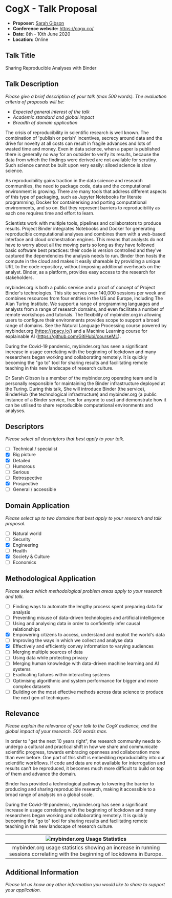 # CogX - Talk Proposal

- **Proposer:** [Sarah Gibson](https://www.turing.ac.uk/people/researchers/sarah-gibson)
- **Conference website:** <https://cogx.co/>
- **Date:** 8th - 10th June 2020
- **Location:** Online

## Talk Title

Sharing Reproducible Analyses with Binder

## Talk Description

_Please give a brief description of your talk (max 500 words)._
_The evaluation criteria of proposals will be:_

- _Expected general interest of the talk_
- _Academic standard and global impact_
- _Breadth of domain application_

The crisis of reproducibility in scientific research is well known.
The combination of 'publish or perish' incentives, secrecy around data and the drive for novelty at all costs can result in fragile advances and lots of wasted time and money.
Even in data science, when a paper is published there is generally no way for an outsider to verify its results, because the data from which the findings were derived are not available for scrutiny.
Such science cannot be built upon very easily: siloed science is slow science.

As reproducibility gains traction in the data science and research communities, the need to package code, data and the computational environment is growing.
There are many tools that address different aspects of this type of packaging, such as Jupyter Notebooks for literate programming, Docker for containerising and porting computational environments, and so on.
But they represent barriers to reproducibility as each one requires time and effort to learn.

Scientists work with multiple tools, pipelines and collaborators to produce results.
Project Binder integrates Notebooks and Docker for generating reproducible computational analyses and combines them with a web-based interface and cloud orchestration engines.
This means that analysts do not have to worry about all the moving parts so long as they have followed basic software best practices: their code is version controlled and they've captured the dependencies the analysis needs to run.
Binder then hosts the compute in the cloud and makes it easily shareable by providing a unique URL to the code repository, without imposing additional overheads on the analyst.
Binder, as a platform, provides easy access to the research for stakeholders.

mybinder.org is both a public service and a proof of concept of Project Binder's technologies.
This site serves over 140,000 sessions per week and combines resources from four entities in the US and Europe, including The Alan Turing Institute.
We support a range of programming languages and analysts from a range of research domains, and even facilitate a number of remote workshops and tutorials.
The flexibility of mybinder.org in allowing users to configure their environments provides scope to support a broad range of domains.
See the Natural Language Processing course powered by mybinder.org (https://spacy.io/) and a Machine Learning course for explainable AI (https://github.com/GitiHubi/courseML).

During the Covid-19 pandemic, mybinder.org has seen a significant increase in usage correlating with the beginning of lockdown and many researchers began working and collaborating remotely.
It is quickly becoming the "go to" tool for sharing results and facilitating remote teaching in this new landscape of research culture.

Dr Sarah Gibson is a member of the mybinder.org operating team and is personally responsible for maintaining the Binder infrastructure deployed at the Turing.
During this talk, She will introduce Binder (the service), BinderHub (the technological infrastructure) and mybinder.org (a public instance of a Binder service, free for anyone to use) and demonstrate how it can be utilised to share reproducible computational environments and analyses.

## Descriptors

_Please select all descriptors that best apply to your talk._

- [ ] Technical / specialist
- [x] Big picture
- [x] Detailed
- [ ] Humorous
- [ ] Serious
- [ ] Retrospective
- [x] Prospective
- [ ] General / accessible

## Domain Application

_Please select up to two domains that best apply to your research and talk proposal._

- [ ] Natural world
- [ ] Security
- [x] Engineering
- [ ] Health
- [x] Society & Culture
- [ ] Economics

## Methodological Application

_Please select which methodological problem areas apply to your research and talk._

- [ ] Finding ways to automate the lengthy process spent preparing data for analysis
- [ ] Preventing misuse of data-driven technologies and artificial intelligence
- [ ] Using and analysing data in order to confidently infer causal relationships
- [x] Empowering citizens to access, understand and exploit the world's data
- [ ] Improving the ways in which we collect and analyse data
- [x] Effectively and efficiently convey information to varying audiences
- [ ] Merging multiple sources of data
- [ ] Using data while protecting privacy
- [ ] Merging human knowledge with data-driven machine learning and AI systems
- [ ] Eradicating failures within interacting systems
- [ ] Optimising algorithmic and system performance for bigger and more complex datasets
- [ ] Building on the most effective methods across data science to produce the next gen of techniques

## Relevance

_Please explain the relevance of your talk to the CogX audience, and the global impact of your research._
_500 words max._

In order to "get the next 10 years right", the research community needs to undergo a cultural and practical shift in how we share and communicate scientific progress, towards embracing openness and collaboration more than ever before.
One part of this shift is embedding reproducibility into our scientific workflows.
If code and data are not available for interrogation and results can't be reproduced, it becomes much more difficult to build on top of them and advance the domain.

Binder has provided a technological pathway to lowering the barrier to producing and sharing reproducible research, making it accessible to a broad range of analysts on a global scale.

During the Covid-19 pandemic, mybinder.org has seen a significant increase in usage correlating with the beginning of lockdown and many researchers began working and collaborating remotely.
It is quickly becoming the "go to" tool for sharing results and facilitating remote teaching in this new landscape of research culture.

| ![mybinder.org Usage Statistics](https://www.dropbox.com/s/lnemjlsov0mkog5/image.png?raw=1) |
| :---: |
| mybinder.org usage statistics showing an increase in running sessions correlating with the beginning of lockdowns in Europe. |

## Additional Information

_Please let us know any other information you would like to share to support your application._
